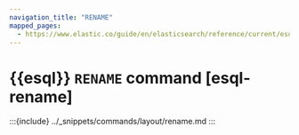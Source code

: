 ```yaml
---
navigation_title: "RENAME"
mapped_pages:
  - https://www.elastic.co/guide/en/elasticsearch/reference/current/esql-commands.html#esql-rename
---
```


# {{esql}} `RENAME` command [esql-rename]

:::{include} ../_snippets/commands/layout/rename.md
:::

